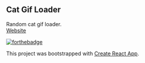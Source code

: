 ## Cat Gif Loader

Random cat gif loader.  
[Website](http://cat-loader.ddns.net/)  

[![forthebadge](http://forthebadge.com/images/badges/contains-cat-gifs.svg)](http://forthebadge.com)

This project was bootstrapped with [Create React App](https://github.com/facebookincubator/create-react-app).